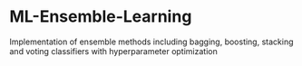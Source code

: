 # ML-Ensemble-Learning
Implementation of ensemble methods including bagging, boosting, stacking and voting classifiers with hyperparameter optimization
